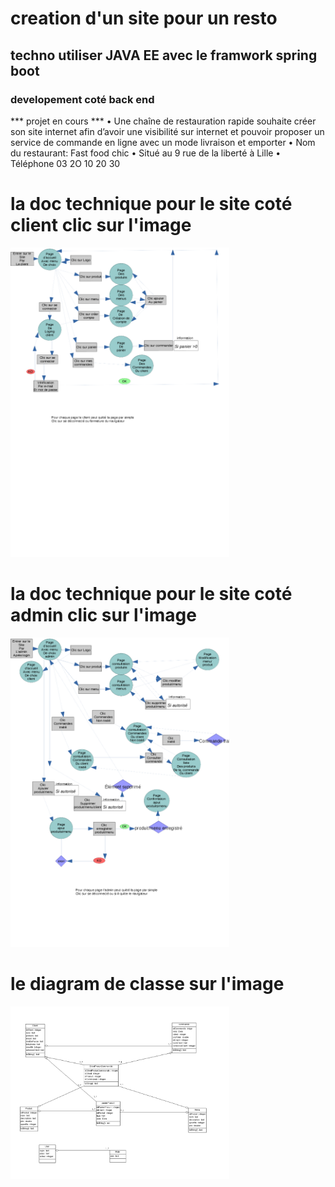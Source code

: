 # creation d'un site pour un resto 
## techno utiliser JAVA EE avec le framwork spring boot
### developement coté back end
*** projet en cours ***
• Une chaîne de restauration rapide souhaite créer son site internet afin d’avoir une visibilité sur internet et pouvoir proposer un service de commande en ligne avec un mode livraison et emporter 
• Nom du restaurant: Fast food chic 
• Situé au 9 rue de la liberté à Lille 
• Téléphone 03 2O 10 20 30
<p align="center">
<h1>la doc technique pour le site coté client clic sur l'image</h1>
  <img src="docTechnique.png" width="350" alt="accessibility text">
</p>
<p align="center">
<h1>la doc technique pour le site coté admin clic sur l'image</h1>
  <img src="docTechniqueAdmin.png" width="350" alt="accessibility text">
</p>
<p align="center">
<h1>le diagram de classe sur l'image</h1>
  <img src="Diagrammedeclasses.png" width="350" alt="accessibility text">
</p>